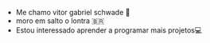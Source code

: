 - Me chamo vitor gabriel schwade 🤠
- moro em salto o lontra 🇧🇷
- Estou interessado aprender a programar mais projetos💻
